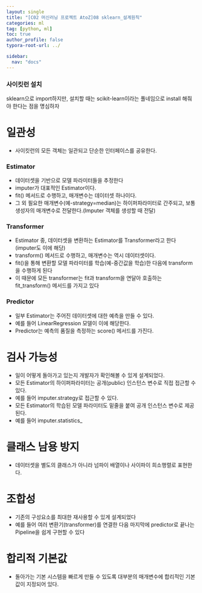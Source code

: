 ```yaml
---
layout: single
title: "[C02 머신러닝 프로젝트 AtoZ]08 sklearn_설계원칙"
categories: ml
tag: [python, ml]
toc: true
author_profile: false
typora-root-url: ../

sidebar:
  nav: "docs"
---
```


### 사이킷런 설치

sklearn으로 import하지만, 설치할 때는 scikit-learn이라는 풀네임으로 install 해줘야 한다는 점을 명심하자

# 일관성

- 사이킷런의 모든 객체는 일관되고 단순한 인터페이스를 공유한다.

### Estimator

- 데이터셋을 기반으로 모델 파라미터들을 추정한다
- imputer가 대표적인 Estimator이다.
- fit() 메서드로 수행하고, 매개변수는 데이터셋 하나이다.
- 그 외 필요한 매개변수(예-strategy=median)는 하이퍼파라미터로 간주되고, 보통 생성자의 매개변수로 전달한다.(Imputer 객체를 생성할 때 전달)

### Transformer

- Estimator 중, 데이터셋을 변환하는 Estimator를 Transformer라고 한다(imputer도 이에 해당)
- transform() 메서드로 수행하고, 매개변수는 역시 데이터셋이다.
- fit()을 통해 변환할 모델 파라미터를 학습(예-중간값을 학습)한 다음에 transform을 수행하게 된다
- 이 때문에 모든 transformer는 fit과 transform을 연달아 호출하는 fit_transform() 메서드를 가지고 있다

### Predictor

- 일부 Estimator는 주어진 데이터셋에 대한 예측을 만들 수 있다.
- 예를 들어 LinearRegression 모델이 이에 해당한다.
- Predictor는 예측의 품질을 측정하는 score() 메서드를 가진다.

# 검사 가능성

- 일이 어떻게 돌아가고 있는지 개발자가 확인해볼 수 있게 설계되었다.
- 모든 Estimator의 하이퍼파라미터는 공개(public) 인스턴스 변수로 직접 접근할 수 있다.
- 예를 들어 imputer.strategy로 접근할 수 있다.
- 모든 Estimator의 학습된 모델 파라미터도 밑줄을 붙여 공개 인스턴스 변수로 제공된다.
- 예를 들어 imputer.statistics\_

# 클래스 남용 방지

- 데이터셋을 별도의 클래스가 아니라 넘파이 배열이나 사이파이 희소행렬로 표현한다.

# 조합성

- 기존의 구성요소를 최대한 재사용할 수 있게 설계되었다
- 예를 들어 여러 변환기(transformer)를 연결한 다음 마지막에 predictor로 끝나는 Pipeline을 쉽게 구현할 수 있다

# 합리적 기본값

- 돌아가는 기본 시스템을 빠르게 만들 수 있도록 대부분의 매개변수에 합리적인 기본값이 지정되어 있다.
